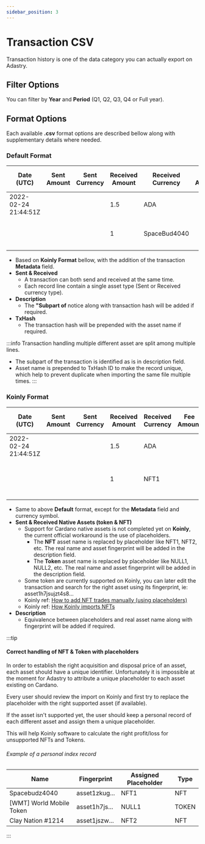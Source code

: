 ```yaml
---
sidebar_position: 3
---
```


# Transaction CSV

Transaction history is one of the data category you can actually export on Adastry.

## Filter Options

You can filter by **Year** and **Period** (Q1, Q2, Q3, Q4 or Full year).

## Format Options

Each available **.csv** format options are described bellow along with supplementary details where needed.

### Default Format

| Date (UTC)           | Sent Amount | Sent Currency | Received Amount | Received Currency | Fee Amount | Fee Currency | Net Worth Amount | Net Worth Currency | Label | Description                                                       | TxHash                        | Metadata                                 |
|----------------------|-------------|---------------|-----------------|-------------------|------------|--------------|------------------|--------------------|-------|-------------------------------------------------------------------|-------------------------------|------------------------------------------|
| 2022-02-24 21:44:51Z |             |               | 1.5             | ADA               |            |              | 1.73             | USD                |       | MINTING/BURNING                                                   | 76c24dc40ab2...               | [{"label":"721","json_metadata": "..."}] |
|                      |             |               | 1               | SpaceBud4040      |            |              |                  |                    |       | SpaceBud4040 - asset1zkug... (Subpart of txHash: 76c24dc40ab2...) | (SpaceBud4040)76c24dc40ab2... | [{"label":"721","json_metadata": "..."}] |                                        |

- Based on **Koinly Format** bellow, with the addition of the transaction **Metadata** field.
- **Sent & Received**
  - A transaction can both send and received at the same time.
  - Each record line contain a single asset type (Sent or Received currency type).
- **Description**
  - The **"Subpart of** notice along with transaction hash will be added if required.
- **TxHash**
  - The transaction hash will be prepended with the asset name if required. 

:::info
Transaction handling multiple different asset are split among multiple lines.
- The subpart of the transaction is identified as is in description field.
- Asset name is prepended to TxHash ID to make the record unique, which help to prevent duplicate
  when importing the same file multiple times.
:::

### Koinly Format

| Date (UTC)           | Sent Amount | Sent Currency | Received Amount | Received Currency | Fee Amount | Fee Currency | Net Worth Amount | Net Worth Currency | Label | Description                                                              | TxHash                        |
|----------------------|-------------|---------------|-----------------|-------------------|------------|--------------|------------------|--------------------|-------|--------------------------------------------------------------------------|-------------------------------|
| 2022-02-24 21:44:51Z |             |               | 1.5             | ADA               |            |              | 1.73             | USD                |       | MINTING/BURNING                                                          | 76c24dc40ab2...               |
|                      |             |               | 1               | NFT1              |            |              |                  |                    |       | NFT1 = SpaceBud4040 [asset1zkug...] (Subpart of txHash: 76c24dc40ab2...) | (SpaceBud4040)76c24dc40ab2... |

- Same to above **Default** format, except for the **Metadata** field and currency symbol.
- **Sent & Received Native Assets (token & NFT)**
  - Support for Cardano native assets is not completed yet on **Koinly**, the current official workaround is the use of placeholders.
    - The **NFT** asset name is replaced by placeholder like NFT1, NFT2, etc. The real name and asset fingerprint will be added in the description field. 
    - The **Token** asset name is replaced by placeholder like NULL1, NULL2, etc. The real name and asset fingerprint will be added in the description field.
  - Some token are currently supported on Koinly, you can later edit the transaction and search for the right asset using its fingerprint, ie: asset1h7jsujzt4s8...
  - Koinly ref: [How to add NFT trades manually (using placeholders)](https://help.koinly.io/en/articles/5742771-how-to-add-nft-trades-manually-using-placeholders)
  - Koinly ref: [How Koinly imports NFTs](https://help.koinly.io/en/articles/5998331-how-koinly-imports-nfts)
- **Description**
  - Equivalence between placeholders and real asset name along with fingerprint will be added if required.

:::tip
#### Correct handling of NFT & Token with placeholders

In order to establish the right acquisition and disposal price of an asset, each asset should have a unique identifier.
Unfortunately it is impossible at the moment for Adastry to attribute a unique placeholder to each asset existing on Cardano.

Every user should review the import on Koinly and first try to replace the placeholder with the right supported asset (if available).

If the asset isn't supported yet, the user should keep a personal record of each different asset and assign them a unique placeholder.

This will help Koinly software to calculate the right profit/loss for unsupported NFTs and Tokens.

###### Example of a personal index record

| Name                      | Fingerprint   | Assigned Placeholder | Type  |
|---------------------------|---------------|----------------------|-------|
| Spacebudz4040             | asset1zkug... | NFT1                 | NFT   |
| [WMT] World Mobile Token  | asset1h7js... | NULL1                | TOKEN |
| Clay Nation #1214         | asset1jszw... | NFT2                 | NFT   |

:::
